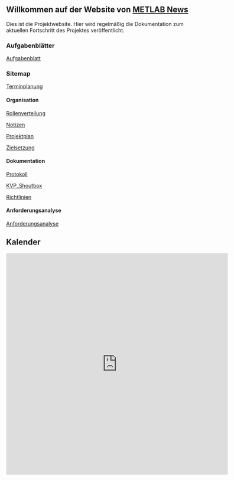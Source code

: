 ## Willkommen auf der Website von [METLAB News](https://invisibleusa.github.io/METLAB_News/)

Dies ist die Projektwebsite. Hier wird regelmäßig die Dokumentation zum aktuellen Fortschritt des Projektes veröffentlicht.

### Aufgabenblätter
[Aufgabenblatt](/Aufgabenblaetter/Aufgabenblatt1.md)

### Sitemap

[Terminplanung](Terminplanung.md)
#### Organisation
[Rollenverteilung](/Organisation/Rollenverteilung.md)

[Notizen](/Organisation/Notizen.md)

[Projektplan](/Organisation/Projektplan/Projektplan.md)

[Zielsetzung](/Organisation/Projektplan/Zielsetzung.md)
#### Dokumentation
[Protokoll](/Dokumentation/Protokoll.md)

[KVP_Shoutbox](/Dokumentation/KVP_Shoutbox.MD)

[Richtlinien](/Dokumentation/Richtlinien.md)

#### Anforderungsanalyse
[Anforderungsanalyse](/Anforderungsanalyse/Anforderungsanalyse.md)

## Kalender

<iframe src="https://calendar.google.com/calendar/embed?src=d43ofvv53hitcom8orp7pd2jr4%40group.calendar.google.com&ctz=Europe%2FBerlin" style="border: 0" width="600" height="600" frameborder="0" scrolling="no"></iframe>
